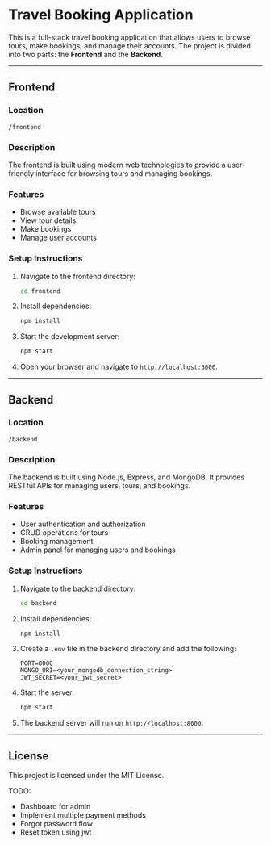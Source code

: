 # Travel Booking Application

This is a full-stack travel booking application that allows users to browse tours, make bookings, and manage their accounts. The project is divided into two parts: the **Frontend** and the **Backend**.

---

## Frontend

### Location
`/frontend`

### Description
The frontend is built using modern web technologies to provide a user-friendly interface for browsing tours and managing bookings.

### Features
- Browse available tours
- View tour details
- Make bookings
- Manage user accounts

### Setup Instructions
1. Navigate to the frontend directory:
   ```bash
   cd frontend
   ```
2. Install dependencies:
   ```bash
   npm install
   ```
3. Start the development server:
   ```bash
   npm start
   ```
4. Open your browser and navigate to `http://localhost:3000`.

---

## Backend

### Location
`/backend`

### Description
The backend is built using Node.js, Express, and MongoDB. It provides RESTful APIs for managing users, tours, and bookings.

### Features
- User authentication and authorization
- CRUD operations for tours
- Booking management
- Admin panel for managing users and bookings

### Setup Instructions
1. Navigate to the backend directory:
   ```bash
   cd backend
   ```
2. Install dependencies:
   ```bash
   npm install
   ```
3. Create a `.env` file in the backend directory and add the following:
   ```
   PORT=8000
   MONGO_URI=<your_mongodb_connection_string>
   JWT_SECRET=<your_jwt_secret>
   ```
4. Start the server:
   ```bash
   npm start
   ```
5. The backend server will run on `http://localhost:8000`.

---

## License
This project is licensed under the MIT License.


TODO:
- Dashboard for admin
- Implement multiple payment methods
- Forgot password flow
- Reset token using jwt